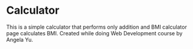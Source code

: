 # Calculator
This is a simple calculator that performs only addition and BMI calculator page calculates BMI. 
Created while doing Web Development course by Angela Yu.

